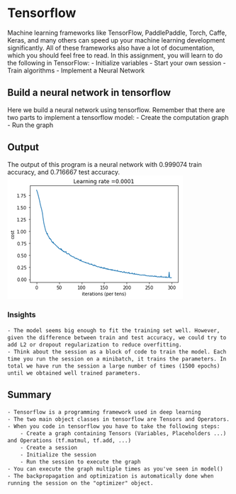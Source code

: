 # Tensorflow
Machine learning frameworks like TensorFlow, PaddlePaddle, Torch, Caffe, Keras, and many others can speed up your machine learning development significantly. All of these frameworks also have a lot of documentation, which you should feel free to read. In this assignment, you will learn to do the following in TensorFlow:
    - Initialize variables
    - Start your own session
    - Train algorithms
    - Implement a Neural Network
## Build a neural network in tensorflow
Here we build a neural network using tensorflow. Remember that there are two parts to implement a tensorflow model:
    - Create the computation graph
    - Run the graph
## Output
The output of this program is a neural network with 0.999074 train accuracy, and 0.716667 test accuracy.
![](images/plot.png)
### Insights
    - The model seems big enough to fit the training set well. However, given the difference between train and test accuracy, we could try to add L2 or dropout regularization to reduce overfitting.
    - Think about the session as a block of code to train the model. Each time you run the session on a minibatch, it trains the parameters. In total we have run the session a large number of times (1500 epochs) until we obtained well trained parameters.

## Summary
    - Tensorflow is a programming framework used in deep learning
    - The two main object classes in tensorflow are Tensors and Operators.
    - When you code in tensorflow you have to take the following steps:
        - Create a graph containing Tensors (Variables, Placeholders ...) and Operations (tf.matmul, tf.add, ...)
        - Create a session
        - Initialize the session
        - Run the session to execute the graph
    - You can execute the graph multiple times as you've seen in model()
    - The backpropagation and optimization is automatically done when running the session on the "optimizer" object.
